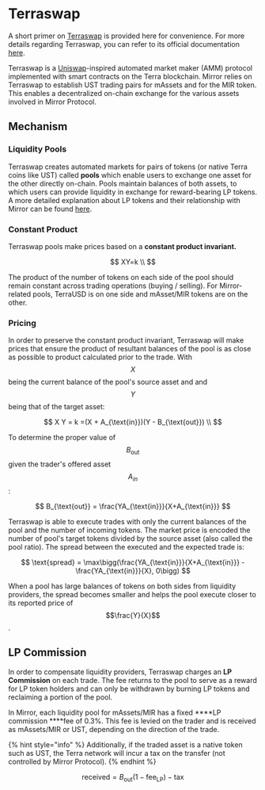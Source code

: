 # Terraswap

A short primer on [Terraswap](https://terraswap.io) is provided here for convenience. For more details regarding Terraswap, you can refer to its official documentation [here](https://docs.terraswap.io).

Terraswap is a [Uniswap](https://uniswap.org)-inspired automated market maker \(AMM\) protocol implemented with smart contracts on the Terra blockchain. Mirror relies on Terraswap to establish UST trading pairs for mAssets and for the MIR token. This enables a decentralized on-chain exchange for the various assets involved in Mirror Protocol.

## Mechanism

### Liquidity Pools

Terraswap creates automated markets for pairs of tokens \(or native Terra coins like UST\) called **pools** which enable users to exchange one asset for the other directly on-chain. Pools maintain balances of both assets, to which users can provide liquidity in exchange for reward-bearing LP tokens. A more detailed explanation about LP tokens and their relationship with Mirror can be found [here]().

### Constant Product

Terraswap pools make prices based on a **constant product invariant.**

$$
XY=k \\
$$

The product of the number of tokens on each side of the pool should remain constant across trading operations \(buying / selling\). For Mirror-related pools, TerraUSD is on one side and mAsset/MIR tokens are on the other.

### Pricing

In order to preserve the constant product invariant, Terraswap will make prices that ensure the product of resultant balances of the pool is as close as possible to product calculated prior to the trade. With $$X$$ being the current balance of the pool's source asset and and $$Y$$ being that of the target asset:

$$
X Y = k =(X + A_{\text{in}})(Y - B_{\text{out}}) \\
$$

To determine the proper value of $$B_{\text{out}}$$ given the trader's offered asset $$A_{in}$$:

$$
B_{\text{out}} = \frac{YA_{\text{in}}}{X+A_{\text{in}}}
$$

Terraswap is able to execute trades with only the current balances of the pool and the number of incoming tokens. The market price is encoded the number of pool's target tokens divided by the source asset \(also called the pool ratio\). The spread between the executed and the expected trade is:

$$
\text{spread} = \max\bigg(\frac{YA_{\text{in}}}{X+A_{\text{in}}} - \frac{YA_{\text{in}}}{X}, 0\bigg)
$$

When a pool has large balances of tokens on both sides from liquidity providers, the spread becomes smaller and helps the pool execute closer to its reported price of $$\frac{Y}{X}$$.

## LP Commission

In order to compensate liquidity providers, Terraswap charges an **LP Commission** on each trade. The fee returns to the pool to serve as a reward for LP token holders and can only be withdrawn by burning LP tokens and reclaiming a portion of the pool.

In Mirror, each liquidity pool for mAssets/MIR has a fixed ****LP commission ****fee of 0.3%. This fee is levied on the trader and is received as mAssets/MIR or UST, depending on the direction of the trade.

{% hint style="info" %}
Additionally, if the traded asset is a native token such as UST, the Terra network will incur a tax on the transfer \(not controlled by Mirror Protocol\).
{% endhint %}

$$
\text{received} = B_{\text{out}}(1- \text{fee}_{\text{LP}} ) - \text{tax}
$$

